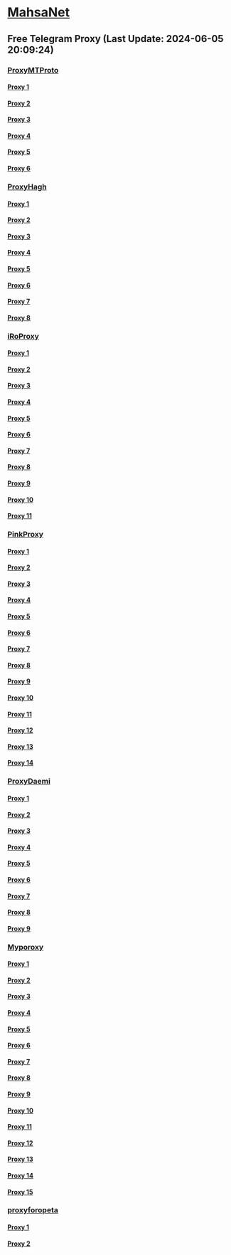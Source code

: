 
# [MahsaNet](https://t.me/mahsa_net)
## Free Telegram Proxy (Last Update: 2024-06-05 20:09:24)
### [ProxyMTProto](https://t.me/ProxyMTProto)
#### [Proxy 1](tg://proxy?server=cloudflare.com.nakia.com.do_you.want_to.clash_without.this.www.microsoft.com.there_is_no.place_like.localhost.www.bing.com.count_with_me.cyou.net.digikala.com.msn.com.bsi.ir.enamad.ir.now_sudo.again_to_fight.everyone.i_am.life-iss0-good.info.&port=000000000000000000000000000000000000000000000000000000000000000000000000000007443&secret=FgMBAgABAAH8AwOG4kw63QBQ)
#### [Proxy 2](tg://proxy?server=cloudflare.com.nakia.com.do_you.want_to.clash_without.this.www.microsoft.com.there_is_no.place_like.localhost.www.bing.com.count_with_me.cyou.net.digikala.com.msn.com.bsi.ir.enamad.ir.now_sudo.again_to_fight.everyone.i_am.life-iss0-good.info.&port=000000000000000000000000000000000000000000000000000000000000000000000000000007443&secret=FgMBAgABAAH8AwOG4kw63QBQ)
#### [Proxy 3](tg://proxy?server=cloudflare.nokia.net.co.uk.do_yo.want_to.clash_with.this.www.microsoft.com.there_is_no.place_like.localhost.www.bing.com.count_with_me.cyou.net.digikala.com.msn.com.bsi.ir.enamad.ir.now_sud.again_to_fight.everyone.i_am.the_interne.mizan-online.help.&port=443&secret=7gAAAAAAAAAAAAAAAAAAAAB0Z2p1Lm9yZw%3D%3D)
#### [Proxy 4](tg://proxy?server=79.127.218.225&port=4443&secret=7HQighJPBNMYVRNB6tdkVw)
#### [Proxy 5](tg://proxy?server=flare.nokia.net.co.uk.do_yo.want_to.clash_with.this.www.microsoft.com.there_is_no.place_like.localhost.www.bing.com.count_with_me.cyou.net.digikala.com.msn.com.bsi.ir.enamad.ir.now_sud.again_to_fight.everyone.i_am.the_internet.salamcinama-nn.christmas.&port=443&secret=7gAAAAAAAAAAAAAAAAAAAAB0Z2p1Lm9yZw%3D%3D)
#### [Proxy 6](tg://proxy?server=cloudflare.nokia.net.co.uk.do_yo.want_to.clash_with.this.www.microsoft.com.there_is_no.place_like.localhost.www.bing.com.count_with_me.cyou.net.digikala.com.msn.com.bsi.ir.enamad.ir.now_sud.again_to_fight.everyone.i_am.the_intern.Tamin-insure.foundation.&port=443&secret=7gAAAAAAAAAAAAAAAAAAAAB0Z2p1Lm9yZw%3D%3D)
### [ProxyHagh](https://t.me/ProxyHagh)
#### [Proxy 1](tg://proxy?server=mcimcill.com.iranvell.co.uk.do_yo.want_to.clash_with.this.microsoft.com.there_is_no.place_nano.localhost.bing.com.count_with_me.cyou.com.now_sudo.rm_rf.ddns.net.we_are_here.again_to_fight.with_everyone.i_am.the_internet.special_wayairancell.emirblog.com.&port=3443&secret=FgMBAgABAAH8AwOG4kw63Q%3D%3D)
#### [Proxy 2](tg://proxy?server=mcimcill.com.iranvell.co.uk.do_yo.want_to.clash_with.this.microsoft.com.there_is_no.place_nano.localhost.bing.com.count_with_me.cyou.com.now_sudo.rm_rf.ddns.net.we_are_here.again_to_fight.with_everyone.i_am.the_internet.special_wayairancell.emirblog.com.&port=3443&secret=FgMBAgABAAH8AwOG4kw63Q%3D%3D)
#### [Proxy 3](tg://proxy?server=mcimcill.com.iranvell.co.uk.do_yo.want_to.clash_with.this.microsoft.com.there_is_no.place_nano.localhost.bing.com.count_with_me.cyou.com.now_sudo.rm_rf.ddns.net.we_are_here.again_to_fight.with_everyone.i_am.the_internet.special_wayairancell.emirblog.com.&port=3443&secret=FgMBAgABAAH8AwOG4kw63Q%3D%3D)
#### [Proxy 4](tg://proxy?server=mcimcill.com.iranvell.co.uk.do_yo.want_to.clash_with.this.microsoft.com.there_is_no.place_nano.localhost.bing.com.count_with_me.cyou.com.now_sudo.rm_rf.ddns.net.we_are_here.again_to_fight.with_everyone.i_am.the_internet.special_wayairancell.emirblog.com.&port=3443&secret=FgMBAgABAAH8AwOG4kw63Q%3D%3D)
#### [Proxy 5](tg://proxy?server=mcimcill.com.iranvell.co.uk.do_yo.want_to.clash_with.this.microsoft.com.there_is_no.place_nano.localhost.bing.com.count_with_me.cyou.com.now_sudo.rm_rf.ddns.net.we_are_here.again_to_fight.with_everyone.i_am.the_internet.special_wayairancell.emirblog.com.&port=3443&secret=FgMBAgABAAH8AwOG4kw63Q%3D%3D)
#### [Proxy 6](tg://proxy?server=mcimcill.com.iranvell.co.uk.do_yo.want_to.clash_with.this.microsoft.com.there_is_no.place_nano.localhost.bing.com.count_with_me.cyou.com.now_sudo.rm_rf.ddns.net.we_are_here.again_to_fight.with_everyone.i_am.the_internet.special_wayairancell.emirblog.com.&port=3443&secret=FgMBAgABAAH8AwOG4kw63Q%3D%3D)
#### [Proxy 7](tg://proxy?server=mcimcill.com.iranvell.co.uk.do_yo.want_to.clash_with.this.microsoft.com.there_is_no.place_nano.localhost.bing.com.count_with_me.cyou.com.now_sudo.rm_rf.ddns.net.we_are_here.again_to_fight.with_everyone.i_am.the_internet.special_wayairancell.emirblog.com.&port=3443&secret=FgMBAgABAAH8AwOG4kw63Q%3D%3D)
#### [Proxy 8](tg://proxy?server=mcimcill.com.iranvell.co.uk.do_yo.want_to.clash_with.this.microsoft.com.there_is_no.place_nano.localhost.bing.com.count_with_me.cyou.com.now_sudo.rm_rf.ddns.net.we_are_here.again_to_fight.with_everyone.i_am.the_internet.special_wayairancell.emirblog.com.&port=3443&secret=FgMBAgABAAH8AwOG4kw63Q%3D%3D)
### [iRoProxy](https://t.me/iRoProxy)
#### [Proxy 1](tg://proxy?server=103.69.224.241&port=6&secret=7HQighJPBNMYVRNB6tdkVw)
#### [Proxy 2](tg://proxy?server=103.69.224.161&port=6&secret=7HQighJPBNMYVRNB6tdkVw)
#### [Proxy 3](tg://proxy?server=103.69.224.198&port=6&secret=7HQighJPBNMYVRNB6tdkVw)
#### [Proxy 4](tg://proxy?server=103.69.224.181&port=6&secret=7HQighJPBNMYVRNB6tdkVw)
#### [Proxy 5](tg://proxy?server=103.69.224.221&port=6&secret=7HQighJPBNMYVRNB6tdkVw)
#### [Proxy 6](tg://proxy?server=103.69.224.218&port=6&secret=7HQighJPBNMYVRNB6tdkVw)
#### [Proxy 7](tg://proxy?server=103.69.224.121&port=6&secret=7HQighJPBNMYVRNB6tdkVw)
#### [Proxy 8](tg://proxy?server=103.69.224.201&port=6&secret=7HQighJPBNMYVRNB6tdkVw)
#### [Proxy 9](tg://proxy?server=103.69.224.241&port=6&secret=7HQighJPBNMYVRNB6tdkVw)
#### [Proxy 10](tg://proxy?server=103.69.224.161&port=6&secret=7HQighJPBNMYVRNB6tdkVw)
#### [Proxy 11](tg://proxy?server=103.69.224.198&port=6&secret=7HQighJPBNMYVRNB6tdkVw)
### [PinkProxy](https://t.me/PinkProxy)
#### [Proxy 1](tg://proxy?server=128.140.70.38&port=4045&secret=FgMBAgABAAH8AwOG4kw63Q==)
#### [Proxy 2](tg://proxy?server=5.75.238.0&port=4045&secret=FgMBAgABAAH8AwOG4kw63Q==)
#### [Proxy 3](tg://proxy?server=142.132.224.81&port=4045&secret=FgMBAgABAAH8AwOG4kw63Q==)
#### [Proxy 4](tg://proxy?server=5.75.238.0&port=4045&secret=FgMBAgABAAH8AwOG4kw63Q==)
#### [Proxy 5](tg://proxy?server=188.34.195.118&port=4045&secret=FgMBAgABAAH8AwOG4kw63Q==)
#### [Proxy 6](tg://proxy?server=49.13.200.153&port=4045&secret=FgMBAgABAAH8AwOG4kw63Q==)
#### [Proxy 7](tg://proxy?server=128.140.121.231&port=4045&secret=FgMBAgABAAH8AwOG4kw63Q==)
#### [Proxy 8](tg://proxy?server=195.201.234.242&port=4045&secret=FgMBAgABAAH8AwOG4kw63Q==)
#### [Proxy 9](tg://proxy?server=176.9.22.26&port=4045&secret=FgMBAgABAAH8AwOG4kw63Q==)
#### [Proxy 10](tg://proxy?server=116.202.112.189&port=4045&secret=FgMBAgABAAH8AwOG4kw63Q==)
#### [Proxy 11](tg://proxy?server=136.243.177.40&port=4045&secret=FgMBAgABAAH8AwOG4kw63Q==)
#### [Proxy 12](tg://proxy?server=144.76.224.247&port=4045&secret=FgMBAgABAAH8AwOG4kw63Q==)
#### [Proxy 13](tg://proxy?server=136.243.177.40&port=4045&secret=FgMBAgABAAH8AwOG4kw63Q==)
#### [Proxy 14](tg://proxy?server=144.76.224.247&port=4045&secret=FgMBAgABAAH8AwOG4kw63Q==)
### [ProxyDaemi](https://t.me/ProxyDaemi)
#### [Proxy 1](tg://proxy?server=162.55.164.174&port=67&secret=FgMBAgABAAH8AwOG4kw63Q)
#### [Proxy 2](tg://proxy?server=195.201.47.72&port=67&secret=FgMBAgABAAH8AwOG4kw63Q)
#### [Proxy 3](tg://proxy?server=195.201.251.220&port=67&secret=FgMBAgABAAH8AwOG4kw63Q)
#### [Proxy 4](tg://proxy?server=195.201.252.107&port=67&secret=FgMBAgABAAH8AwOG4kw63Q)
#### [Proxy 5](tg://proxy?server=159.69.102.58&port=67&secret=FgMBAgABAAH8AwOG4kw63Q)
#### [Proxy 6](tg://proxy?server=135.181.91.17&port=67&secret=FgMBAgABAAH8AwOG4kw63Q)
#### [Proxy 7](tg://proxy?server=95.217.188.95&port=67&secret=FgMBAgABAAH8AwOG4kw63Q)
#### [Proxy 8](tg://proxy?server=95.217.24.39&port=67&secret=FgMBAgABAAH8AwOG4kw63Q)
#### [Proxy 9](tg://proxy?server=95.216.203.19&port=67&secret=FgMBAgABAAH8AwOG4kw63Q)
### [Myporoxy](https://t.me/Myporoxy)
#### [Proxy 1](tg://proxy?server=One.Dash.cloudflare.com.www.play.google.com.avoxano.shop&port=1919&secret=7HQighJPBNMYVRNB6tdkVw)
#### [Proxy 2](tg://proxy?server=Site.cloudflare.com.www.play.com.dorkamos.baby&port=1919&secret=7HQighJPBNMYVRNB6tdkVw)
#### [Proxy 3](tg://proxy?server=One.Dash.cloudflare.com.www.play.google.com.avoxano.shop&port=1919&secret=7HQighJPBNMYVRNB6tdkVw)
#### [Proxy 4](tg://proxy?server=Dash.Cloudflare.com.www.google.com.hercoll.pw&port=1919&secret=7HQighJPBNMYVRNB6tdkVw)
#### [Proxy 5](tg://proxy?server=Site.cloudflare.com.www.play.com.dorkamos.baby&port=1919&secret=7HQighJPBNMYVRNB6tdkVw)
#### [Proxy 6](tg://proxy?server=One.Dash.cloudflare.com.www.play.google.com.avoxano.shop&port=1919&secret=7HQighJPBNMYVRNB6tdkVw)
#### [Proxy 7](tg://proxy?server=Dash.Cloudflare.com.www.google.com.hercoll.pw&port=1919&secret=7HQighJPBNMYVRNB6tdkVw)
#### [Proxy 8](tg://proxy?server=Site.cloudflare.com.www.play.com.dorkamos.baby&port=1919&secret=7HQighJPBNMYVRNB6tdkVw)
#### [Proxy 9](tg://proxy?server=Dash.Cloudflare.com.www.google.com.hercoll.pw&port=1919&secret=7HQighJPBNMYVRNB6tdkVw)
#### [Proxy 10](tg://proxy?server=Site.cloudflare.com.www.play.com.dorkamos.baby&port=1919&secret=7HQighJPBNMYVRNB6tdkVw)
#### [Proxy 11](tg://proxy?server=One.Dash.cloudflare.com.www.play.google.com.avoxano.shop&port=1919&secret=7HQighJPBNMYVRNB6tdkVw)
#### [Proxy 12](tg://proxy?server=Dash.Cloudflare.com.www.google.com.hercoll.pw&port=1919&secret=7HQighJPBNMYVRNB6tdkVw)
#### [Proxy 13](tg://proxy?server=Site.cloudflare.com.www.play.com.dorkamos.baby&port=1919&secret=7HQighJPBNMYVRNB6tdkVw)
#### [Proxy 14](tg://proxy?server=One.Dash.cloudflare.com.www.play.google.com.avoxano.shop&port=1919&secret=7HQighJPBNMYVRNB6tdkVw)
#### [Proxy 15](tg://proxy?server=Dash.Cloudflare.com.www.google.com.hercoll.pw&port=1919&secret=7HQighJPBNMYVRNB6tdkVw)
### [proxyforopeta](https://t.me/proxyforopeta)
#### [Proxy 1](tg://proxy?server=35.22.197.142.fint-www-hunbt-co-uk.ir&port=30303&secret=7HQighJPBNMYVRNB6tdkVw)
#### [Proxy 2](tg://proxy?server=35.22.197.142.fint-www-hunbt-co-uk.ir&port=30303&secret=7HQighJPBNMYVRNB6tdkVw)

    